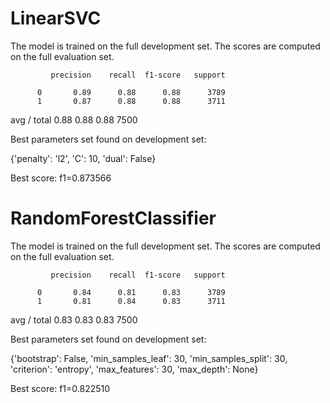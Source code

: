 LinearSVC
=========


The model is trained on the full development set.
The scores are computed on the full evaluation set.

             precision    recall  f1-score   support

          0       0.89      0.88      0.88      3789
          1       0.87      0.88      0.88      3711

avg / total       0.88      0.88      0.88      7500


Best parameters set found on development set:

{'penalty': 'l2', 'C': 10, 'dual': False}

Best score: f1=0.873566


RandomForestClassifier
======================

The model is trained on the full development set.
The scores are computed on the full evaluation set.

             precision    recall  f1-score   support

          0       0.84      0.81      0.83      3789
          1       0.81      0.84      0.83      3711

avg / total       0.83      0.83      0.83      7500


Best parameters set found on development set:

{'bootstrap': False, 'min_samples_leaf': 30, 'min_samples_split': 30, 'criterion': 'entropy', 'max_features': 30, 'max_depth': None}

Best score: f1=0.822510
